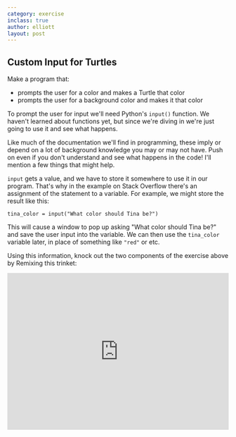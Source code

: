 ```yaml
---
category: exercise
inclass: true
author: elliott
layout: post
---
```


## Custom Input for Turtles

Make a program that:

* prompts the user for a color and makes a Turtle that color
* prompts the user for a background color and makes it that color

To prompt the user for input we'll need Python's `input()` function.  We haven't learned about
functions yet, but since we're diving in we're just going to use it and see what happens.

Like much of the documentation we'll find in programming, these imply or depend on a lot of background
knowledge you may or may not have.  Push on even if you don't understand and see what happens in the
code!  I'll mention a few things that might help.

`input` gets a value, and we have to store it somewhere to use it in our program.  That's why in
the example on Stack Overflow there's an assignment of the statement to a variable.  For example, we
might store the result like this:

```
tina_color = input("What color should Tina be?")
```

This will cause a window to pop up asking "What color should Tina be?" and save the user input into
the variable.  We can then use the `tina_color` variable later, in place of something like `"red"` or etc.

Using this information, knock out the two components of the exercise above by Remixing this trinket:

<iframe src="https://trinket.io/embed/python/4be43cab26" width="100%" height="356" frameborder="0" marginwidth="0" marginheight="0" allowfullscreen></iframe>